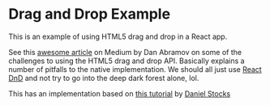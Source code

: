# Drag and Drop Example

This is an example of using HTML5 drag and drop in a React app.

See this [awesome article](https://medium.com/@dan_abramov/the-future-of-drag-and-drop-apis-249dfea7a15f) on Medium by
Dan Abramov on some of the challenges to using the HTML5 drag and drop API. Basically explains a number of pitfalls to
the native implementation. We should all just use [React DnD](http://react-dnd.github.io/react-dnd/) and not try to go
into the deep dark forest alone, lol.

This has an implementation based on [this tutorial](http://webcloud.se/sortable-list-component-react-js/) by
[Daniel Stocks](http://webcloud.se/)
